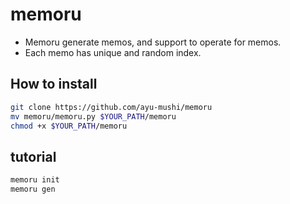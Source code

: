 memoru
=======

* Memoru generate memos, and support to operate for memos.
* Each memo has unique and random index.

How to install
-------
```sh
git clone https://github.com/ayu-mushi/memoru
mv memoru/memoru.py $YOUR_PATH/memoru
chmod +x $YOUR_PATH/memoru
```

tutorial
--------
```sh
memoru init
memoru gen
```
